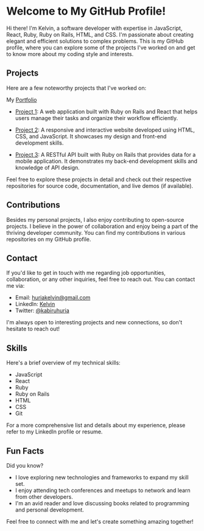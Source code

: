 # Welcome to My GitHub Profile!

Hi there! I'm Kelvin, a software developer with expertise in JavaScript, React, Ruby, Ruby on Rails, HTML, and CSS. I'm passionate about creating elegant and efficient solutions to complex problems. This is my GitHub profile, where you can explore some of the projects I've worked on and get to know more about my coding style and interests.

## Projects

Here are a few noteworthy projects that I've worked on:

My [Portfolio](https://portfolio-76jmncqlk-kabiruh.vercel.app/)

- [Project 1](https://github.com/KabiruH/Events-manager): A web application built with Ruby on Rails and React that helps users manage their tasks and organize their workflow efficiently.

- [Project 2](https://github.com/KabiruH/Movies_project): A responsive and interactive website developed using HTML, CSS, and JavaScript. It showcases my design and front-end development skills.

- [Project 3](https://github.com/KabiruH/Article-App): A RESTful API built with Ruby on Rails that provides data for a mobile application. It demonstrates my back-end development skills and knowledge of API design.

Feel free to explore these projects in detail and check out their respective repositories for source code, documentation, and live demos (if available).

## Contributions

Besides my personal projects, I also enjoy contributing to open-source projects. I believe in the power of collaboration and enjoy being a part of the thriving developer community. You can find my contributions in various repositories on my GitHub profile.

## Contact

If you'd like to get in touch with me regarding job opportunities, collaboration, or any other inquiries, feel free to reach out. You can contact me via:

- Email: [huriakelvin@gmail.com](mailto:huriakelvin@gmail.com)
- LinkedIn: [Kelvin](https://www.linkedin.com/in/kelvin-huria-79ab626a/)
- Twitter: [@kabiruhuria](https://twitter.com/kabiruhuria)

I'm always open to interesting projects and new connections, so don't hesitate to reach out!

## Skills

Here's a brief overview of my technical skills:

- JavaScript
- React
- Ruby
- Ruby on Rails
- HTML
- CSS
- Git

For a more comprehensive list and details about my experience, please refer to my LinkedIn profile or resume.

## Fun Facts

Did you know?

- I love exploring new technologies and frameworks to expand my skill set.
- I enjoy attending tech conferences and meetups to network and learn from other developers.
- I'm an avid reader and love discussing books related to programming and personal development.

Feel free to connect with me and let's create something amazing together!

